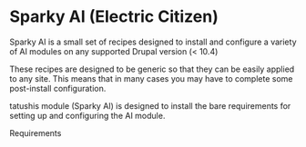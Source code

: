 # Sparky AI (Electric Citizen)

Sparky AI is a small set of recipes designed to install and configure a variety of AI modules on any supported Drupal version (< 10.4)

These recipes are designed to be generic so that they can be easily applied to any site. This means that in many cases you may have to complete some post-install configuration. 

tatushis module (Sparky AI) is designed to install the bare requirements for setting up and configuring the AI module. 

Requirements